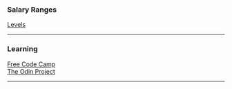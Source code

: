 ### Salary Ranges

[Levels](https://www.levels.fyi)

---

### Learning

[Free Code Camp](https://www.freecodecamp.org)  
[The Odin Project](https://www.theodinproject.com/)  

---
